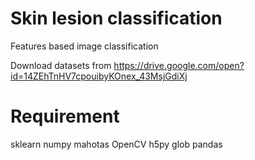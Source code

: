 # Skin lesion classification
Features based image classification

Download datasets from https://drive.google.com/open?id=14ZEhTnHV7cpouibyKOnex_43MsjGdiXj



# Requirement
sklearn
numpy
mahotas
OpenCV
h5py
glob
pandas
